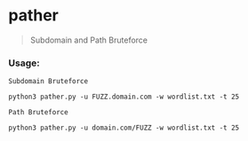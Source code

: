 # pather
> Subdomain and Path Bruteforce
### Usage:
```Subdomain Bruteforce```
```
python3 pather.py -u FUZZ.domain.com -w wordlist.txt -t 25
```
```Path Bruteforce```
```
python3 pather.py -u domain.com/FUZZ -w wordlist.txt -t 25
```
